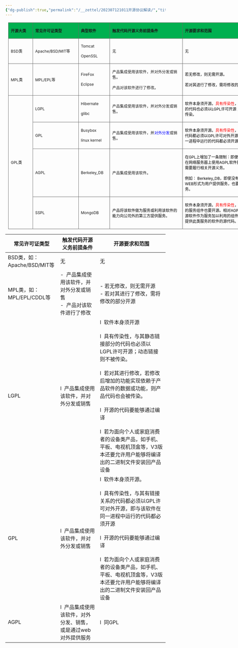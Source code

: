 ```yaml
---
{"dg-publish":true,"permalink":"/__zettel/202307121011开源协议解读/","title":202307121011,"tags":["oss","开源"],"created":"2023-07-12T10:11:30+08:00"}
---
```




<div class="quill-better-table-wrapper">
    <table class="quill-better-table" style="border-collapse: collapse; border: medium none; margin-left: 6.75pt; margin-right: 6.75pt; width: 1053px;" border="1">
        <colgroup>
            <col width="66">
            <col width="132">
            <col width="85">
            <col width="236">
            <col width="293">
            <col width="241">
        </colgroup>
        <tbody>
            <tr data-row="1">
                <td data-row="1" rowspan="1" colspan="1" style="width:49.4pt;border:solid #666666 1.0pt;mso-border-themecolor:
  text1;mso-border-themetint:153;mso-border-alt:solid #666666 .5pt;mso-border-themecolor:
  text1;mso-border-themetint:153;background:#00B050;padding:0cm 5.4pt 0cm 5.4pt;
  height:20.8pt" height="20.8pt">
                    <p class="qlbt-cell-line ql-align-justify" data-row="1" data-cell="1" data-rowspan="1" data-colspan="1" data-height="20.8pt" data-style="width:49.4pt;border:solid #666666 1.0pt;mso-border-themecolor:
  text1;mso-border-themetint:153;mso-border-alt:solid #666666 .5pt;mso-border-themecolor:
  text1;mso-border-themetint:153;background:#00B050;padding:0cm 5.4pt 0cm 5.4pt;
  height:20.8pt"><strong style="background-color: rgb(0, 176, 80); font-size: 9pt;">开源大类</strong></p>
                </td>
                <td data-row="1" rowspan="1" colspan="1" style="width:99.2pt;border:solid #666666 1.0pt;mso-border-themecolor:
  text1;mso-border-themetint:153;border-left:none;mso-border-left-alt:solid #666666 .5pt;
  mso-border-left-themecolor:text1;mso-border-left-themetint:153;mso-border-alt:
  solid #666666 .5pt;mso-border-themecolor:text1;mso-border-themetint:153;
  background:#00B050;padding:0cm 5.4pt 0cm 5.4pt;height:20.8pt" height="20.8pt">
                    <p class="qlbt-cell-line ql-align-justify" data-row="1" data-cell="2" data-rowspan="1" data-colspan="1" data-height="20.8pt" data-style="width:99.2pt;border:solid #666666 1.0pt;mso-border-themecolor:
  text1;mso-border-themetint:153;border-left:none;mso-border-left-alt:solid #666666 .5pt;
  mso-border-left-themecolor:text1;mso-border-left-themetint:153;mso-border-alt:
  solid #666666 .5pt;mso-border-themecolor:text1;mso-border-themetint:153;
  background:#00B050;padding:0cm 5.4pt 0cm 5.4pt;height:20.8pt"><strong style="background-color: rgb(0, 176, 80); font-size: 9pt;">常见许可证类型</strong></p>
                </td>
                <td data-row="1" rowspan="1" colspan="1" style="width:63.8pt;border:solid #666666 1.0pt;mso-border-themecolor:
  text1;mso-border-themetint:153;border-left:none;mso-border-left-alt:solid #666666 .5pt;
  mso-border-left-themecolor:text1;mso-border-left-themetint:153;mso-border-alt:
  solid #666666 .5pt;mso-border-themecolor:text1;mso-border-themetint:153;
  background:#00B050;padding:0cm 5.4pt 0cm 5.4pt;height:20.8pt" height="20.8pt">
                    <p class="qlbt-cell-line ql-align-justify" data-row="1" data-cell="3" data-rowspan="1" data-colspan="1" data-height="20.8pt" data-style="width:63.8pt;border:solid #666666 1.0pt;mso-border-themecolor:
  text1;mso-border-themetint:153;border-left:none;mso-border-left-alt:solid #666666 .5pt;
  mso-border-left-themecolor:text1;mso-border-left-themetint:153;mso-border-alt:
  solid #666666 .5pt;mso-border-themecolor:text1;mso-border-themetint:153;
  background:#00B050;padding:0cm 5.4pt 0cm 5.4pt;height:20.8pt"><strong style="background-color: rgb(0, 176, 80); font-size: 9pt;">典型软件</strong></p>
                </td>
                <td data-row="1" rowspan="1" colspan="1" style="width:177.2pt;border:solid #666666 1.0pt;mso-border-themecolor:
  text1;mso-border-themetint:153;border-left:none;mso-border-left-alt:solid #666666 .5pt;
  mso-border-left-themecolor:text1;mso-border-left-themetint:153;mso-border-alt:
  solid #666666 .5pt;mso-border-themecolor:text1;mso-border-themetint:153;
  background:#00B050;padding:0cm 5.4pt 0cm 5.4pt;height:20.8pt" height="20.8pt">
                    <p class="qlbt-cell-line ql-align-justify" data-row="1" data-cell="4" data-rowspan="1" data-colspan="1" data-height="20.8pt" data-style="width:177.2pt;border:solid #666666 1.0pt;mso-border-themecolor:
  text1;mso-border-themetint:153;border-left:none;mso-border-left-alt:solid #666666 .5pt;
  mso-border-left-themecolor:text1;mso-border-left-themetint:153;mso-border-alt:
  solid #666666 .5pt;mso-border-themecolor:text1;mso-border-themetint:153;
  background:#00B050;padding:0cm 5.4pt 0cm 5.4pt;height:20.8pt"><strong style="background-color: rgb(0, 176, 80); font-size: 9pt;">触发代码开源义务前提条件</strong></p>
                </td>
                <td data-row="1" rowspan="1" colspan="1" style="width:219.4pt;border:solid #666666 1.0pt;mso-border-themecolor:
  text1;mso-border-themetint:153;border-left:none;mso-border-left-alt:solid #666666 .5pt;
  mso-border-left-themecolor:text1;mso-border-left-themetint:153;mso-border-alt:
  solid #666666 .5pt;mso-border-themecolor:text1;mso-border-themetint:153;
  background:#00B050;padding:0cm 5.4pt 0cm 5.4pt;height:20.8pt" height="20.8pt">
                    <p class="qlbt-cell-line ql-align-justify" data-row="1" data-cell="5" data-rowspan="1" data-colspan="1" data-height="20.8pt" data-style="width:219.4pt;border:solid #666666 1.0pt;mso-border-themecolor:
  text1;mso-border-themetint:153;border-left:none;mso-border-left-alt:solid #666666 .5pt;
  mso-border-left-themecolor:text1;mso-border-left-themetint:153;mso-border-alt:
  solid #666666 .5pt;mso-border-themecolor:text1;mso-border-themetint:153;
  background:#00B050;padding:0cm 5.4pt 0cm 5.4pt;height:20.8pt"><strong style="background-color: rgb(0, 176, 80); font-size: 9pt;">开源要求和范围</strong></p>
                </td>
                <td data-row="1" rowspan="1" colspan="1" style="border:solid #666666 1.0pt;mso-border-themecolor:text1;mso-border-themetint:
  153;border-left:none;mso-border-left-alt:solid #666666 .5pt;mso-border-left-themecolor:
  text1;mso-border-left-themetint:153;mso-border-alt:solid #666666 .5pt;
  mso-border-themecolor:text1;mso-border-themetint:153;background:#00B050;
  padding:0cm 5.4pt 0cm 5.4pt;height:20.8pt" height="20.8pt">
                    <p class="qlbt-cell-line ql-align-justify" data-row="1" data-cell="6" data-rowspan="1" data-colspan="1" data-height="20.8pt" data-style="border:solid #666666 1.0pt;mso-border-themecolor:text1;mso-border-themetint:
  153;border-left:none;mso-border-left-alt:solid #666666 .5pt;mso-border-left-themecolor:
  text1;mso-border-left-themetint:153;mso-border-alt:solid #666666 .5pt;
  mso-border-themecolor:text1;mso-border-themetint:153;background:#00B050;
  padding:0cm 5.4pt 0cm 5.4pt;height:20.8pt"><strong style="background-color: rgb(0, 176, 80); font-size: 9pt;">规避开源方式</strong></p>
                </td>
            </tr>
            <tr data-row="2">
                <td data-row="2" rowspan="1" colspan="1" style="width:49.4pt;border:solid #666666 1.0pt;mso-border-themecolor:
  text1;mso-border-themetint:153;border-top:none;mso-border-top-alt:solid #666666 .5pt;
  mso-border-top-themecolor:text1;mso-border-top-themetint:153;mso-border-alt:
  solid #666666 .5pt;mso-border-themecolor:text1;mso-border-themetint:153;
  padding:0cm 5.4pt 0cm 5.4pt;height:18.35pt" height="18.35pt">
                    <p class="qlbt-cell-line ql-align-justify" data-row="2" data-cell="1" data-rowspan="1" data-colspan="1" data-height="18.35pt" data-style="width:49.4pt;border:solid #666666 1.0pt;mso-border-themecolor:
  text1;mso-border-themetint:153;border-top:none;mso-border-top-alt:solid #666666 .5pt;
  mso-border-top-themecolor:text1;mso-border-top-themetint:153;mso-border-alt:
  solid #666666 .5pt;mso-border-themecolor:text1;mso-border-themetint:153;
  padding:0cm 5.4pt 0cm 5.4pt;height:18.35pt"><span style="font-size: 9pt;">BSD类</span></p>
                </td>
                <td data-row="2" rowspan="1" colspan="1" style="width:99.2pt;border-top:none;border-left:none;
  border-bottom:solid #666666 1.0pt;mso-border-bottom-themecolor:text1;
  mso-border-bottom-themetint:153;border-right:solid #666666 1.0pt;mso-border-right-themecolor:
  text1;mso-border-right-themetint:153;mso-border-top-alt:solid #666666 .5pt;
  mso-border-top-themecolor:text1;mso-border-top-themetint:153;mso-border-left-alt:
  solid #666666 .5pt;mso-border-left-themecolor:text1;mso-border-left-themetint:
  153;mso-border-alt:solid #666666 .5pt;mso-border-themecolor:text1;mso-border-themetint:
  153;padding:0cm 5.4pt 0cm 5.4pt;height:18.35pt" height="18.35pt">
                    <p class="qlbt-cell-line ql-align-justify" data-row="2" data-cell="2" data-rowspan="1" data-colspan="1" data-height="18.35pt" data-style="width:99.2pt;border-top:none;border-left:none;
  border-bottom:solid #666666 1.0pt;mso-border-bottom-themecolor:text1;
  mso-border-bottom-themetint:153;border-right:solid #666666 1.0pt;mso-border-right-themecolor:
  text1;mso-border-right-themetint:153;mso-border-top-alt:solid #666666 .5pt;
  mso-border-top-themecolor:text1;mso-border-top-themetint:153;mso-border-left-alt:
  solid #666666 .5pt;mso-border-left-themecolor:text1;mso-border-left-themetint:
  153;mso-border-alt:solid #666666 .5pt;mso-border-themecolor:text1;mso-border-themetint:
  153;padding:0cm 5.4pt 0cm 5.4pt;height:18.35pt"><span style="font-size: 9pt;">Apache/BSD/MIT等</span></p>
                </td>
                <td data-row="2" rowspan="1" colspan="1" style="width:63.8pt;border-top:none;border-left:none;border-bottom:
  solid #666666 1.0pt;mso-border-bottom-themecolor:text1;mso-border-bottom-themetint:
  153;border-right:solid #666666 1.0pt;mso-border-right-themecolor:text1;
  mso-border-right-themetint:153;mso-border-top-alt:solid #666666 .5pt;
  mso-border-top-themecolor:text1;mso-border-top-themetint:153;mso-border-left-alt:
  solid #666666 .5pt;mso-border-left-themecolor:text1;mso-border-left-themetint:
  153;mso-border-alt:solid #666666 .5pt;mso-border-themecolor:text1;mso-border-themetint:
  153;padding:0cm 5.4pt 0cm 5.4pt;height:18.35pt" height="18.35pt">
                    <p class="qlbt-cell-line ql-align-justify" data-row="2" data-cell="3" data-rowspan="1" data-colspan="1" data-height="18.35pt" data-style="width:63.8pt;border-top:none;border-left:none;border-bottom:
  solid #666666 1.0pt;mso-border-bottom-themecolor:text1;mso-border-bottom-themetint:
  153;border-right:solid #666666 1.0pt;mso-border-right-themecolor:text1;
  mso-border-right-themetint:153;mso-border-top-alt:solid #666666 .5pt;
  mso-border-top-themecolor:text1;mso-border-top-themetint:153;mso-border-left-alt:
  solid #666666 .5pt;mso-border-left-themecolor:text1;mso-border-left-themetint:
  153;mso-border-alt:solid #666666 .5pt;mso-border-themecolor:text1;mso-border-themetint:
  153;padding:0cm 5.4pt 0cm 5.4pt;height:18.35pt"><span style="font-size: 9pt;">Tomcat</span></p>
                    <p class="qlbt-cell-line ql-align-justify" data-row="2" data-cell="3" data-rowspan="1" data-colspan="1" data-height="18.35pt" data-style="width:63.8pt;border-top:none;border-left:none;border-bottom:
  solid #666666 1.0pt;mso-border-bottom-themecolor:text1;mso-border-bottom-themetint:
  153;border-right:solid #666666 1.0pt;mso-border-right-themecolor:text1;
  mso-border-right-themetint:153;mso-border-top-alt:solid #666666 .5pt;
  mso-border-top-themecolor:text1;mso-border-top-themetint:153;mso-border-left-alt:
  solid #666666 .5pt;mso-border-left-themecolor:text1;mso-border-left-themetint:
  153;mso-border-alt:solid #666666 .5pt;mso-border-themecolor:text1;mso-border-themetint:
  153;padding:0cm 5.4pt 0cm 5.4pt;height:18.35pt"><span style="font-size: 9pt;">OpenSSL</span></p>
                </td>
                <td data-row="2" rowspan="1" colspan="1" style="width:177.2pt;border-top:none;border-left:none;
  border-bottom:solid #666666 1.0pt;mso-border-bottom-themecolor:text1;
  mso-border-bottom-themetint:153;border-right:solid #666666 1.0pt;mso-border-right-themecolor:
  text1;mso-border-right-themetint:153;mso-border-top-alt:solid #666666 .5pt;
  mso-border-top-themecolor:text1;mso-border-top-themetint:153;mso-border-left-alt:
  solid #666666 .5pt;mso-border-left-themecolor:text1;mso-border-left-themetint:
  153;mso-border-alt:solid #666666 .5pt;mso-border-themecolor:text1;mso-border-themetint:
  153;padding:0cm 5.4pt 0cm 5.4pt;height:18.35pt" height="18.35pt">
                    <p class="qlbt-cell-line ql-align-justify" data-row="2" data-cell="4" data-rowspan="1" data-colspan="1" data-height="18.35pt" data-style="width:177.2pt;border-top:none;border-left:none;
  border-bottom:solid #666666 1.0pt;mso-border-bottom-themecolor:text1;
  mso-border-bottom-themetint:153;border-right:solid #666666 1.0pt;mso-border-right-themecolor:
  text1;mso-border-right-themetint:153;mso-border-top-alt:solid #666666 .5pt;
  mso-border-top-themecolor:text1;mso-border-top-themetint:153;mso-border-left-alt:
  solid #666666 .5pt;mso-border-left-themecolor:text1;mso-border-left-themetint:
  153;mso-border-alt:solid #666666 .5pt;mso-border-themecolor:text1;mso-border-themetint:
  153;padding:0cm 5.4pt 0cm 5.4pt;height:18.35pt"><span style="font-size: 9pt;">无</span></p>
                </td>
                <td data-row="2" rowspan="1" colspan="1" style="width:219.4pt;border-top:none;border-left:none;
  border-bottom:solid #666666 1.0pt;mso-border-bottom-themecolor:text1;
  mso-border-bottom-themetint:153;border-right:solid #666666 1.0pt;mso-border-right-themecolor:
  text1;mso-border-right-themetint:153;mso-border-top-alt:solid #666666 .5pt;
  mso-border-top-themecolor:text1;mso-border-top-themetint:153;mso-border-left-alt:
  solid #666666 .5pt;mso-border-left-themecolor:text1;mso-border-left-themetint:
  153;mso-border-alt:solid #666666 .5pt;mso-border-themecolor:text1;mso-border-themetint:
  153;padding:0cm 5.4pt 0cm 5.4pt;height:18.35pt" height="18.35pt">
                    <p class="qlbt-cell-line ql-align-justify" data-row="2" data-cell="5" data-rowspan="1" data-colspan="1" data-height="18.35pt" data-style="width:219.4pt;border-top:none;border-left:none;
  border-bottom:solid #666666 1.0pt;mso-border-bottom-themecolor:text1;
  mso-border-bottom-themetint:153;border-right:solid #666666 1.0pt;mso-border-right-themecolor:
  text1;mso-border-right-themetint:153;mso-border-top-alt:solid #666666 .5pt;
  mso-border-top-themecolor:text1;mso-border-top-themetint:153;mso-border-left-alt:
  solid #666666 .5pt;mso-border-left-themecolor:text1;mso-border-left-themetint:
  153;mso-border-alt:solid #666666 .5pt;mso-border-themecolor:text1;mso-border-themetint:
  153;padding:0cm 5.4pt 0cm 5.4pt;height:18.35pt"><span style="font-size: 9pt;">无</span></p>
                </td>
                <td data-row="2" rowspan="1" colspan="1" style="border-top:none;border-left:none;border-bottom:solid #666666 1.0pt;
  mso-border-bottom-themecolor:text1;mso-border-bottom-themetint:153;
  border-right:solid #666666 1.0pt;mso-border-right-themecolor:text1;
  mso-border-right-themetint:153;mso-border-top-alt:solid #666666 .5pt;
  mso-border-top-themecolor:text1;mso-border-top-themetint:153;mso-border-left-alt:
  solid #666666 .5pt;mso-border-left-themecolor:text1;mso-border-left-themetint:
  153;mso-border-alt:solid #666666 .5pt;mso-border-themecolor:text1;mso-border-themetint:
  153;padding:0cm 5.4pt 0cm 5.4pt;height:18.35pt" height="18.35pt">
                    <p class="qlbt-cell-line ql-align-justify" data-row="2" data-cell="6" data-rowspan="1" data-colspan="1" data-height="18.35pt" data-style="border-top:none;border-left:none;border-bottom:solid #666666 1.0pt;
  mso-border-bottom-themecolor:text1;mso-border-bottom-themetint:153;
  border-right:solid #666666 1.0pt;mso-border-right-themecolor:text1;
  mso-border-right-themetint:153;mso-border-top-alt:solid #666666 .5pt;
  mso-border-top-themecolor:text1;mso-border-top-themetint:153;mso-border-left-alt:
  solid #666666 .5pt;mso-border-left-themecolor:text1;mso-border-left-themetint:
  153;mso-border-alt:solid #666666 .5pt;mso-border-themecolor:text1;mso-border-themetint:
  153;padding:0cm 5.4pt 0cm 5.4pt;height:18.35pt"><span style="font-size: 9pt;">不涉及</span></p>
                </td>
            </tr>
            <tr data-row="3">
                <td data-row="3" rowspan="1" colspan="1" style="width:49.4pt;border:solid #666666 1.0pt;mso-border-themecolor:
  text1;mso-border-themetint:153;border-top:none;mso-border-top-alt:solid #666666 .5pt;
  mso-border-top-themecolor:text1;mso-border-top-themetint:153;mso-border-alt:
  solid #666666 .5pt;mso-border-themecolor:text1;mso-border-themetint:153;
  padding:0cm 5.4pt 0cm 5.4pt;height:18.35pt" height="18.35pt">
                    <p class="qlbt-cell-line ql-align-justify" data-row="3" data-cell="1" data-rowspan="1" data-colspan="1" data-height="18.35pt" data-style="width:49.4pt;border:solid #666666 1.0pt;mso-border-themecolor:
  text1;mso-border-themetint:153;border-top:none;mso-border-top-alt:solid #666666 .5pt;
  mso-border-top-themecolor:text1;mso-border-top-themetint:153;mso-border-alt:
  solid #666666 .5pt;mso-border-themecolor:text1;mso-border-themetint:153;
  padding:0cm 5.4pt 0cm 5.4pt;height:18.35pt"><span style="font-size: 9pt;">MPL类</span></p>
                </td>
                <td data-row="3" rowspan="1" colspan="1" style="width:99.2pt;border-top:none;border-left:none;
  border-bottom:solid #666666 1.0pt;mso-border-bottom-themecolor:text1;
  mso-border-bottom-themetint:153;border-right:solid #666666 1.0pt;mso-border-right-themecolor:
  text1;mso-border-right-themetint:153;mso-border-top-alt:solid #666666 .5pt;
  mso-border-top-themecolor:text1;mso-border-top-themetint:153;mso-border-left-alt:
  solid #666666 .5pt;mso-border-left-themecolor:text1;mso-border-left-themetint:
  153;mso-border-alt:solid #666666 .5pt;mso-border-themecolor:text1;mso-border-themetint:
  153;padding:0cm 5.4pt 0cm 5.4pt;height:18.35pt" height="18.35pt">
                    <p class="qlbt-cell-line ql-align-justify" data-row="3" data-cell="2" data-rowspan="1" data-colspan="1" data-height="18.35pt" data-style="width:99.2pt;border-top:none;border-left:none;
  border-bottom:solid #666666 1.0pt;mso-border-bottom-themecolor:text1;
  mso-border-bottom-themetint:153;border-right:solid #666666 1.0pt;mso-border-right-themecolor:
  text1;mso-border-right-themetint:153;mso-border-top-alt:solid #666666 .5pt;
  mso-border-top-themecolor:text1;mso-border-top-themetint:153;mso-border-left-alt:
  solid #666666 .5pt;mso-border-left-themecolor:text1;mso-border-left-themetint:
  153;mso-border-alt:solid #666666 .5pt;mso-border-themecolor:text1;mso-border-themetint:
  153;padding:0cm 5.4pt 0cm 5.4pt;height:18.35pt"><span style="font-size: 9pt;">MPL/EPL等</span></p>
                </td>
                <td data-row="3" rowspan="1" colspan="1" style="width:63.8pt;border-top:none;border-left:none;border-bottom:
  solid #666666 1.0pt;mso-border-bottom-themecolor:text1;mso-border-bottom-themetint:
  153;border-right:solid #666666 1.0pt;mso-border-right-themecolor:text1;
  mso-border-right-themetint:153;mso-border-top-alt:solid #666666 .5pt;
  mso-border-top-themecolor:text1;mso-border-top-themetint:153;mso-border-left-alt:
  solid #666666 .5pt;mso-border-left-themecolor:text1;mso-border-left-themetint:
  153;mso-border-alt:solid #666666 .5pt;mso-border-themecolor:text1;mso-border-themetint:
  153;padding:0cm 5.4pt 0cm 5.4pt;height:18.35pt" height="18.35pt">
                    <p class="qlbt-cell-line ql-align-justify" data-row="3" data-cell="3" data-rowspan="1" data-colspan="1" data-height="18.35pt" data-style="width:63.8pt;border-top:none;border-left:none;border-bottom:
  solid #666666 1.0pt;mso-border-bottom-themecolor:text1;mso-border-bottom-themetint:
  153;border-right:solid #666666 1.0pt;mso-border-right-themecolor:text1;
  mso-border-right-themetint:153;mso-border-top-alt:solid #666666 .5pt;
  mso-border-top-themecolor:text1;mso-border-top-themetint:153;mso-border-left-alt:
  solid #666666 .5pt;mso-border-left-themecolor:text1;mso-border-left-themetint:
  153;mso-border-alt:solid #666666 .5pt;mso-border-themecolor:text1;mso-border-themetint:
  153;padding:0cm 5.4pt 0cm 5.4pt;height:18.35pt"><span style="font-size: 9pt;">FireFox</span></p>
                    <p class="qlbt-cell-line ql-align-justify" data-row="3" data-cell="3" data-rowspan="1" data-colspan="1" data-height="18.35pt" data-style="width:63.8pt;border-top:none;border-left:none;border-bottom:
  solid #666666 1.0pt;mso-border-bottom-themecolor:text1;mso-border-bottom-themetint:
  153;border-right:solid #666666 1.0pt;mso-border-right-themecolor:text1;
  mso-border-right-themetint:153;mso-border-top-alt:solid #666666 .5pt;
  mso-border-top-themecolor:text1;mso-border-top-themetint:153;mso-border-left-alt:
  solid #666666 .5pt;mso-border-left-themecolor:text1;mso-border-left-themetint:
  153;mso-border-alt:solid #666666 .5pt;mso-border-themecolor:text1;mso-border-themetint:
  153;padding:0cm 5.4pt 0cm 5.4pt;height:18.35pt"><span style="font-size: 9pt;">Eclipse</span></p>
                </td>
                <td data-row="3" rowspan="1" colspan="1" style="width:177.2pt;border-top:none;border-left:none;
  border-bottom:solid #666666 1.0pt;mso-border-bottom-themecolor:text1;
  mso-border-bottom-themetint:153;border-right:solid #666666 1.0pt;mso-border-right-themecolor:
  text1;mso-border-right-themetint:153;mso-border-top-alt:solid #666666 .5pt;
  mso-border-top-themecolor:text1;mso-border-top-themetint:153;mso-border-left-alt:
  solid #666666 .5pt;mso-border-left-themecolor:text1;mso-border-left-themetint:
  153;mso-border-alt:solid #666666 .5pt;mso-border-themecolor:text1;mso-border-themetint:
  153;padding:0cm 5.4pt 0cm 5.4pt;height:18.35pt" height="18.35pt">
                    <p class="qlbt-cell-line ql-align-justify" data-row="3" data-cell="4" data-rowspan="1" data-colspan="1" data-height="18.35pt" data-style="width:177.2pt;border-top:none;border-left:none;
  border-bottom:solid #666666 1.0pt;mso-border-bottom-themecolor:text1;
  mso-border-bottom-themetint:153;border-right:solid #666666 1.0pt;mso-border-right-themecolor:
  text1;mso-border-right-themetint:153;mso-border-top-alt:solid #666666 .5pt;
  mso-border-top-themecolor:text1;mso-border-top-themetint:153;mso-border-left-alt:
  solid #666666 .5pt;mso-border-left-themecolor:text1;mso-border-left-themetint:
  153;mso-border-alt:solid #666666 .5pt;mso-border-themecolor:text1;mso-border-themetint:
  153;padding:0cm 5.4pt 0cm 5.4pt;height:18.35pt"><span style="font-size: 9pt;">产品集成使用该软件，并对外分发或销售</span><span style="font-size: 9pt; color: black;">。</span></p>
                    <p class="qlbt-cell-line ql-align-justify" data-row="3" data-cell="4" data-rowspan="1" data-colspan="1" data-height="18.35pt" data-style="width:177.2pt;border-top:none;border-left:none;
  border-bottom:solid #666666 1.0pt;mso-border-bottom-themecolor:text1;
  mso-border-bottom-themetint:153;border-right:solid #666666 1.0pt;mso-border-right-themecolor:
  text1;mso-border-right-themetint:153;mso-border-top-alt:solid #666666 .5pt;
  mso-border-top-themecolor:text1;mso-border-top-themetint:153;mso-border-left-alt:
  solid #666666 .5pt;mso-border-left-themecolor:text1;mso-border-left-themetint:
  153;mso-border-alt:solid #666666 .5pt;mso-border-themecolor:text1;mso-border-themetint:
  153;padding:0cm 5.4pt 0cm 5.4pt;height:18.35pt"><span style="font-size: 9pt;">产品对该软件进行了修改</span><span style="font-size: 9pt; color: black;">。</span></p>
                </td>
                <td data-row="3" rowspan="1" colspan="1" style="width:219.4pt;border-top:none;border-left:none;
  border-bottom:solid #666666 1.0pt;mso-border-bottom-themecolor:text1;
  mso-border-bottom-themetint:153;border-right:solid #666666 1.0pt;mso-border-right-themecolor:
  text1;mso-border-right-themetint:153;mso-border-top-alt:solid #666666 .5pt;
  mso-border-top-themecolor:text1;mso-border-top-themetint:153;mso-border-left-alt:
  solid #666666 .5pt;mso-border-left-themecolor:text1;mso-border-left-themetint:
  153;mso-border-alt:solid #666666 .5pt;mso-border-themecolor:text1;mso-border-themetint:
  153;padding:0cm 5.4pt 0cm 5.4pt;height:18.35pt" height="18.35pt">
                    <p class="qlbt-cell-line ql-align-justify" data-row="3" data-cell="5" data-rowspan="1" data-colspan="1" data-height="18.35pt" data-style="width:219.4pt;border-top:none;border-left:none;
  border-bottom:solid #666666 1.0pt;mso-border-bottom-themecolor:text1;
  mso-border-bottom-themetint:153;border-right:solid #666666 1.0pt;mso-border-right-themecolor:
  text1;mso-border-right-themetint:153;mso-border-top-alt:solid #666666 .5pt;
  mso-border-top-themecolor:text1;mso-border-top-themetint:153;mso-border-left-alt:
  solid #666666 .5pt;mso-border-left-themecolor:text1;mso-border-left-themetint:
  153;mso-border-alt:solid #666666 .5pt;mso-border-themecolor:text1;mso-border-themetint:
  153;padding:0cm 5.4pt 0cm 5.4pt;height:18.35pt"><span style="color: black; font-size: 9pt;">若无修改，则无需开源。</span></p>
                    <p class="qlbt-cell-line ql-align-justify" data-row="3" data-cell="5" data-rowspan="1" data-colspan="1" data-height="18.35pt" data-style="width:219.4pt;border-top:none;border-left:none;
  border-bottom:solid #666666 1.0pt;mso-border-bottom-themecolor:text1;
  mso-border-bottom-themetint:153;border-right:solid #666666 1.0pt;mso-border-right-themecolor:
  text1;mso-border-right-themetint:153;mso-border-top-alt:solid #666666 .5pt;
  mso-border-top-themecolor:text1;mso-border-top-themetint:153;mso-border-left-alt:
  solid #666666 .5pt;mso-border-left-themecolor:text1;mso-border-left-themetint:
  153;mso-border-alt:solid #666666 .5pt;mso-border-themecolor:text1;mso-border-themetint:
  153;padding:0cm 5.4pt 0cm 5.4pt;height:18.35pt"><span style="color: black; font-size: 9pt;">若对其进行了修改，需将修改的部分开源。</span></p>
                </td>
                <td data-row="3" rowspan="1" colspan="1" style="border-top:none;border-left:none;border-bottom:solid #666666 1.0pt;
  mso-border-bottom-themecolor:text1;mso-border-bottom-themetint:153;
  border-right:solid #666666 1.0pt;mso-border-right-themecolor:text1;
  mso-border-right-themetint:153;mso-border-top-alt:solid #666666 .5pt;
  mso-border-top-themecolor:text1;mso-border-top-themetint:153;mso-border-left-alt:
  solid #666666 .5pt;mso-border-left-themecolor:text1;mso-border-left-themetint:
  153;mso-border-alt:solid #666666 .5pt;mso-border-themecolor:text1;mso-border-themetint:
  153;padding:0cm 5.4pt 0cm 5.4pt;height:18.35pt" height="18.35pt">
                    <p class="qlbt-cell-line ql-align-justify" data-row="3" data-cell="6" data-rowspan="1" data-colspan="1" data-height="18.35pt" data-style="border-top:none;border-left:none;border-bottom:solid #666666 1.0pt;
  mso-border-bottom-themecolor:text1;mso-border-bottom-themetint:153;
  border-right:solid #666666 1.0pt;mso-border-right-themecolor:text1;
  mso-border-right-themetint:153;mso-border-top-alt:solid #666666 .5pt;
  mso-border-top-themecolor:text1;mso-border-top-themetint:153;mso-border-left-alt:
  solid #666666 .5pt;mso-border-left-themecolor:text1;mso-border-left-themetint:
  153;mso-border-alt:solid #666666 .5pt;mso-border-themecolor:text1;mso-border-themetint:
  153;padding:0cm 5.4pt 0cm 5.4pt;height:18.35pt"><span style="font-size: 9pt;">使用时不做任何修改</span></p>
                </td>
            </tr>
            <tr data-row="4">
                <td data-row="4" rowspan="4" colspan="1" style="width:49.4pt;border:solid #666666 1.0pt;
  mso-border-themecolor:text1;mso-border-themetint:153;border-top:none;
  mso-border-top-alt:solid #666666 .5pt;mso-border-top-themecolor:text1;
  mso-border-top-themetint:153;mso-border-alt:solid #666666 .5pt;mso-border-themecolor:
  text1;mso-border-themetint:153;padding:0cm 5.4pt 0cm 5.4pt;height:15.95pt" height="15.95pt">
                    <p class="qlbt-cell-line ql-align-justify" data-row="4" data-cell="1" data-rowspan="4" data-colspan="1" data-height="15.95pt" data-style="width:49.4pt;border:solid #666666 1.0pt;
  mso-border-themecolor:text1;mso-border-themetint:153;border-top:none;
  mso-border-top-alt:solid #666666 .5pt;mso-border-top-themecolor:text1;
  mso-border-top-themetint:153;mso-border-alt:solid #666666 .5pt;mso-border-themecolor:
  text1;mso-border-themetint:153;padding:0cm 5.4pt 0cm 5.4pt;height:15.95pt"><span style="font-size: 9pt;">GPL类</span></p>
                </td>
                <td data-row="4" rowspan="1" colspan="1" style="width:99.2pt;border-top:none;border-left:none;
  border-bottom:solid #666666 1.0pt;mso-border-bottom-themecolor:text1;
  mso-border-bottom-themetint:153;border-right:solid #666666 1.0pt;mso-border-right-themecolor:
  text1;mso-border-right-themetint:153;mso-border-top-alt:solid #666666 .5pt;
  mso-border-top-themecolor:text1;mso-border-top-themetint:153;mso-border-left-alt:
  solid #666666 .5pt;mso-border-left-themecolor:text1;mso-border-left-themetint:
  153;mso-border-alt:solid #666666 .5pt;mso-border-themecolor:text1;mso-border-themetint:
  153;padding:0cm 5.4pt 0cm 5.4pt;height:15.95pt" height="15.95pt">
                    <p class="qlbt-cell-line ql-align-justify" data-row="4" data-cell="2" data-rowspan="1" data-colspan="1" data-height="15.95pt" data-style="width:99.2pt;border-top:none;border-left:none;
  border-bottom:solid #666666 1.0pt;mso-border-bottom-themecolor:text1;
  mso-border-bottom-themetint:153;border-right:solid #666666 1.0pt;mso-border-right-themecolor:
  text1;mso-border-right-themetint:153;mso-border-top-alt:solid #666666 .5pt;
  mso-border-top-themecolor:text1;mso-border-top-themetint:153;mso-border-left-alt:
  solid #666666 .5pt;mso-border-left-themecolor:text1;mso-border-left-themetint:
  153;mso-border-alt:solid #666666 .5pt;mso-border-themecolor:text1;mso-border-themetint:
  153;padding:0cm 5.4pt 0cm 5.4pt;height:15.95pt"><span style="font-size: 9pt;">LGPL</span></p>
                </td>
                <td data-row="4" rowspan="1" colspan="1" style="width:63.8pt;border-top:none;border-left:none;border-bottom:
  solid #666666 1.0pt;mso-border-bottom-themecolor:text1;mso-border-bottom-themetint:
  153;border-right:solid #666666 1.0pt;mso-border-right-themecolor:text1;
  mso-border-right-themetint:153;mso-border-top-alt:solid #666666 .5pt;
  mso-border-top-themecolor:text1;mso-border-top-themetint:153;mso-border-left-alt:
  solid #666666 .5pt;mso-border-left-themecolor:text1;mso-border-left-themetint:
  153;mso-border-alt:solid #666666 .5pt;mso-border-themecolor:text1;mso-border-themetint:
  153;padding:0cm 5.4pt 0cm 5.4pt;height:15.95pt" height="15.95pt">
                    <p class="qlbt-cell-line ql-align-justify" data-row="4" data-cell="3" data-rowspan="1" data-colspan="1" data-height="15.95pt" data-style="width:63.8pt;border-top:none;border-left:none;border-bottom:
  solid #666666 1.0pt;mso-border-bottom-themecolor:text1;mso-border-bottom-themetint:
  153;border-right:solid #666666 1.0pt;mso-border-right-themecolor:text1;
  mso-border-right-themetint:153;mso-border-top-alt:solid #666666 .5pt;
  mso-border-top-themecolor:text1;mso-border-top-themetint:153;mso-border-left-alt:
  solid #666666 .5pt;mso-border-left-themecolor:text1;mso-border-left-themetint:
  153;mso-border-alt:solid #666666 .5pt;mso-border-themecolor:text1;mso-border-themetint:
  153;padding:0cm 5.4pt 0cm 5.4pt;height:15.95pt"><span style="font-size: 9pt;">Hibernate</span></p>
                    <p class="qlbt-cell-line ql-align-justify" data-row="4" data-cell="3" data-rowspan="1" data-colspan="1" data-height="15.95pt" data-style="width:63.8pt;border-top:none;border-left:none;border-bottom:
  solid #666666 1.0pt;mso-border-bottom-themecolor:text1;mso-border-bottom-themetint:
  153;border-right:solid #666666 1.0pt;mso-border-right-themecolor:text1;
  mso-border-right-themetint:153;mso-border-top-alt:solid #666666 .5pt;
  mso-border-top-themecolor:text1;mso-border-top-themetint:153;mso-border-left-alt:
  solid #666666 .5pt;mso-border-left-themecolor:text1;mso-border-left-themetint:
  153;mso-border-alt:solid #666666 .5pt;mso-border-themecolor:text1;mso-border-themetint:
  153;padding:0cm 5.4pt 0cm 5.4pt;height:15.95pt"><span style="font-size: 9pt;">glibc</span></p>
                </td>
                <td data-row="4" rowspan="1" colspan="1" style="width:177.2pt;border-top:none;border-left:none;
  border-bottom:solid #666666 1.0pt;mso-border-bottom-themecolor:text1;
  mso-border-bottom-themetint:153;border-right:solid #666666 1.0pt;mso-border-right-themecolor:
  text1;mso-border-right-themetint:153;mso-border-top-alt:solid #666666 .5pt;
  mso-border-top-themecolor:text1;mso-border-top-themetint:153;mso-border-left-alt:
  solid #666666 .5pt;mso-border-left-themecolor:text1;mso-border-left-themetint:
  153;mso-border-alt:solid #666666 .5pt;mso-border-themecolor:text1;mso-border-themetint:
  153;padding:0cm 5.4pt 0cm 5.4pt;height:15.95pt" height="15.95pt">
                    <p class="qlbt-cell-line ql-align-justify" data-row="4" data-cell="4" data-rowspan="1" data-colspan="1" data-height="15.95pt" data-style="width:177.2pt;border-top:none;border-left:none;
  border-bottom:solid #666666 1.0pt;mso-border-bottom-themecolor:text1;
  mso-border-bottom-themetint:153;border-right:solid #666666 1.0pt;mso-border-right-themecolor:
  text1;mso-border-right-themetint:153;mso-border-top-alt:solid #666666 .5pt;
  mso-border-top-themecolor:text1;mso-border-top-themetint:153;mso-border-left-alt:
  solid #666666 .5pt;mso-border-left-themecolor:text1;mso-border-left-themetint:
  153;mso-border-alt:solid #666666 .5pt;mso-border-themecolor:text1;mso-border-themetint:
  153;padding:0cm 5.4pt 0cm 5.4pt;height:15.95pt"><span style="font-size: 9pt;">产品集成使用该软件，并对外分发或销售</span><span style="font-size: 9pt; color: black;">。</span></p>
                </td>
                <td data-row="4" rowspan="1" colspan="1" style="width:219.4pt;border-top:none;border-left:none;
  border-bottom:solid #666666 1.0pt;mso-border-bottom-themecolor:text1;
  mso-border-bottom-themetint:153;border-right:solid #666666 1.0pt;mso-border-right-themecolor:
  text1;mso-border-right-themetint:153;mso-border-top-alt:solid #666666 .5pt;
  mso-border-top-themecolor:text1;mso-border-top-themetint:153;mso-border-left-alt:
  solid #666666 .5pt;mso-border-left-themecolor:text1;mso-border-left-themetint:
  153;mso-border-alt:solid #666666 .5pt;mso-border-themecolor:text1;mso-border-themetint:
  153;padding:0cm 5.4pt 0cm 5.4pt;height:15.95pt" height="15.95pt">
                    <p class="qlbt-cell-line ql-align-justify" data-row="4" data-cell="5" data-rowspan="1" data-colspan="1" data-height="15.95pt" data-style="width:219.4pt;border-top:none;border-left:none;
  border-bottom:solid #666666 1.0pt;mso-border-bottom-themecolor:text1;
  mso-border-bottom-themetint:153;border-right:solid #666666 1.0pt;mso-border-right-themecolor:
  text1;mso-border-right-themetint:153;mso-border-top-alt:solid #666666 .5pt;
  mso-border-top-themecolor:text1;mso-border-top-themetint:153;mso-border-left-alt:
  solid #666666 .5pt;mso-border-left-themecolor:text1;mso-border-left-themetint:
  153;mso-border-alt:solid #666666 .5pt;mso-border-themecolor:text1;mso-border-themetint:
  153;padding:0cm 5.4pt 0cm 5.4pt;height:15.95pt"><span style="color: black; font-size: 9pt;">软件本身须开源。</span><span style="color: red; font-size: 9pt;">具有传染性</span><span style="color: black; font-size: 9pt;">，与其静态链接部分的代码也必须以LGPL许可开源；动态链接则不被传染。</span></p>
                </td>
                <td data-row="4" rowspan="1" colspan="1" style="border-top:none;border-left:none;border-bottom:solid #666666 1.0pt;
  mso-border-bottom-themecolor:text1;mso-border-bottom-themetint:153;
  border-right:solid #666666 1.0pt;mso-border-right-themecolor:text1;
  mso-border-right-themetint:153;mso-border-top-alt:solid #666666 .5pt;
  mso-border-top-themecolor:text1;mso-border-top-themetint:153;mso-border-left-alt:
  solid #666666 .5pt;mso-border-left-themecolor:text1;mso-border-left-themetint:
  153;mso-border-alt:solid #666666 .5pt;mso-border-themecolor:text1;mso-border-themetint:
  153;padding:0cm 5.4pt 0cm 5.4pt;height:15.95pt" height="15.95pt">
                    <p class="qlbt-cell-line ql-align-justify" data-row="4" data-cell="6" data-rowspan="1" data-colspan="1" data-height="15.95pt" data-style="border-top:none;border-left:none;border-bottom:solid #666666 1.0pt;
  mso-border-bottom-themecolor:text1;mso-border-bottom-themetint:153;
  border-right:solid #666666 1.0pt;mso-border-right-themecolor:text1;
  mso-border-right-themetint:153;mso-border-top-alt:solid #666666 .5pt;
  mso-border-top-themecolor:text1;mso-border-top-themetint:153;mso-border-left-alt:
  solid #666666 .5pt;mso-border-left-themecolor:text1;mso-border-left-themetint:
  153;mso-border-alt:solid #666666 .5pt;mso-border-themecolor:text1;mso-border-themetint:
  153;padding:0cm 5.4pt 0cm 5.4pt;height:15.95pt"><span style="color: red; font-size: 9pt;">动态链接使用</span><span style="font-size: 9pt;">，仅开源其软件本身即可，产品代码可免受传染。</span></p>
                </td>
            </tr>
            <tr data-row="5">
                <td data-row="5" rowspan="1" colspan="1" style="width:99.2pt;border-top:none;border-left:none;
  border-bottom:solid #666666 1.0pt;mso-border-bottom-themecolor:text1;
  mso-border-bottom-themetint:153;border-right:solid #666666 1.0pt;mso-border-right-themecolor:
  text1;mso-border-right-themetint:153;mso-border-top-alt:solid #666666 .5pt;
  mso-border-top-themecolor:text1;mso-border-top-themetint:153;mso-border-left-alt:
  solid #666666 .5pt;mso-border-left-themecolor:text1;mso-border-left-themetint:
  153;mso-border-alt:solid #666666 .5pt;mso-border-themecolor:text1;mso-border-themetint:
  153;padding:0cm 5.4pt 0cm 5.4pt;height:27.25pt" height="27.25pt">
                    <p class="qlbt-cell-line ql-align-justify" data-row="5" data-cell="1" data-rowspan="1" data-colspan="1" data-height="27.25pt" data-style="width:99.2pt;border-top:none;border-left:none;
  border-bottom:solid #666666 1.0pt;mso-border-bottom-themecolor:text1;
  mso-border-bottom-themetint:153;border-right:solid #666666 1.0pt;mso-border-right-themecolor:
  text1;mso-border-right-themetint:153;mso-border-top-alt:solid #666666 .5pt;
  mso-border-top-themecolor:text1;mso-border-top-themetint:153;mso-border-left-alt:
  solid #666666 .5pt;mso-border-left-themecolor:text1;mso-border-left-themetint:
  153;mso-border-alt:solid #666666 .5pt;mso-border-themecolor:text1;mso-border-themetint:
  153;padding:0cm 5.4pt 0cm 5.4pt;height:27.25pt"><span style="font-size: 9pt;">GPL</span></p>
                </td>
                <td data-row="5" rowspan="1" colspan="1" style="width:63.8pt;border-top:none;border-left:none;border-bottom:
  solid #666666 1.0pt;mso-border-bottom-themecolor:text1;mso-border-bottom-themetint:
  153;border-right:solid #666666 1.0pt;mso-border-right-themecolor:text1;
  mso-border-right-themetint:153;mso-border-top-alt:solid #666666 .5pt;
  mso-border-top-themecolor:text1;mso-border-top-themetint:153;mso-border-left-alt:
  solid #666666 .5pt;mso-border-left-themecolor:text1;mso-border-left-themetint:
  153;mso-border-alt:solid #666666 .5pt;mso-border-themecolor:text1;mso-border-themetint:
  153;padding:0cm 5.4pt 0cm 5.4pt;height:27.25pt" height="27.25pt">
                    <p class="qlbt-cell-line ql-align-justify" data-row="5" data-cell="2" data-rowspan="1" data-colspan="1" data-height="27.25pt" data-style="width:63.8pt;border-top:none;border-left:none;border-bottom:
  solid #666666 1.0pt;mso-border-bottom-themecolor:text1;mso-border-bottom-themetint:
  153;border-right:solid #666666 1.0pt;mso-border-right-themecolor:text1;
  mso-border-right-themetint:153;mso-border-top-alt:solid #666666 .5pt;
  mso-border-top-themecolor:text1;mso-border-top-themetint:153;mso-border-left-alt:
  solid #666666 .5pt;mso-border-left-themecolor:text1;mso-border-left-themetint:
  153;mso-border-alt:solid #666666 .5pt;mso-border-themecolor:text1;mso-border-themetint:
  153;padding:0cm 5.4pt 0cm 5.4pt;height:27.25pt"><span style="font-size: 9pt;">Busybox</span></p>
                    <p class="qlbt-cell-line ql-align-justify" data-row="5" data-cell="2" data-rowspan="1" data-colspan="1" data-height="27.25pt" data-style="width:63.8pt;border-top:none;border-left:none;border-bottom:
  solid #666666 1.0pt;mso-border-bottom-themecolor:text1;mso-border-bottom-themetint:
  153;border-right:solid #666666 1.0pt;mso-border-right-themecolor:text1;
  mso-border-right-themetint:153;mso-border-top-alt:solid #666666 .5pt;
  mso-border-top-themecolor:text1;mso-border-top-themetint:153;mso-border-left-alt:
  solid #666666 .5pt;mso-border-left-themecolor:text1;mso-border-left-themetint:
  153;mso-border-alt:solid #666666 .5pt;mso-border-themecolor:text1;mso-border-themetint:
  153;padding:0cm 5.4pt 0cm 5.4pt;height:27.25pt"><span style="font-size: 9pt;">linux kernel</span></p>
                </td>
                <td data-row="5" rowspan="1" colspan="1" style="width:177.2pt;border-top:none;border-left:none;
  border-bottom:solid #666666 1.0pt;mso-border-bottom-themecolor:text1;
  mso-border-bottom-themetint:153;border-right:solid #666666 1.0pt;mso-border-right-themecolor:
  text1;mso-border-right-themetint:153;mso-border-top-alt:solid #666666 .5pt;
  mso-border-top-themecolor:text1;mso-border-top-themetint:153;mso-border-left-alt:
  solid #666666 .5pt;mso-border-left-themecolor:text1;mso-border-left-themetint:
  153;mso-border-alt:solid #666666 .5pt;mso-border-themecolor:text1;mso-border-themetint:
  153;padding:0cm 5.4pt 0cm 5.4pt;height:27.25pt" height="27.25pt">
                    <p class="qlbt-cell-line ql-align-justify" data-row="5" data-cell="3" data-rowspan="1" data-colspan="1" data-height="27.25pt" data-style="width:177.2pt;border-top:none;border-left:none;
  border-bottom:solid #666666 1.0pt;mso-border-bottom-themecolor:text1;
  mso-border-bottom-themetint:153;border-right:solid #666666 1.0pt;mso-border-right-themecolor:
  text1;mso-border-right-themetint:153;mso-border-top-alt:solid #666666 .5pt;
  mso-border-top-themecolor:text1;mso-border-top-themetint:153;mso-border-left-alt:
  solid #666666 .5pt;mso-border-left-themecolor:text1;mso-border-left-themetint:
  153;mso-border-alt:solid #666666 .5pt;mso-border-themecolor:text1;mso-border-themetint:
  153;padding:0cm 5.4pt 0cm 5.4pt;height:27.25pt"><span style="font-size: 9pt;">产品集成使用该软件，并</span><span style="font-size: 9pt; color: blue;">对外分发</span><span style="font-size: 9pt;">或销售</span><span style="font-size: 9pt; color: black;">。</span></p>
                </td>
                <td data-row="5" rowspan="1" colspan="1" style="width:219.4pt;border-top:none;border-left:none;
  border-bottom:solid #666666 1.0pt;mso-border-bottom-themecolor:text1;
  mso-border-bottom-themetint:153;border-right:solid #666666 1.0pt;mso-border-right-themecolor:
  text1;mso-border-right-themetint:153;mso-border-top-alt:solid #666666 .5pt;
  mso-border-top-themecolor:text1;mso-border-top-themetint:153;mso-border-left-alt:
  solid #666666 .5pt;mso-border-left-themecolor:text1;mso-border-left-themetint:
  153;mso-border-alt:solid #666666 .5pt;mso-border-themecolor:text1;mso-border-themetint:
  153;padding:0cm 5.4pt 0cm 5.4pt;height:27.25pt" height="27.25pt">
                    <p class="qlbt-cell-line ql-align-justify" data-row="5" data-cell="4" data-rowspan="1" data-colspan="1" data-height="27.25pt" data-style="width:219.4pt;border-top:none;border-left:none;
  border-bottom:solid #666666 1.0pt;mso-border-bottom-themecolor:text1;
  mso-border-bottom-themetint:153;border-right:solid #666666 1.0pt;mso-border-right-themecolor:
  text1;mso-border-right-themetint:153;mso-border-top-alt:solid #666666 .5pt;
  mso-border-top-themecolor:text1;mso-border-top-themetint:153;mso-border-left-alt:
  solid #666666 .5pt;mso-border-left-themecolor:text1;mso-border-left-themetint:
  153;mso-border-alt:solid #666666 .5pt;mso-border-themecolor:text1;mso-border-themetint:
  153;padding:0cm 5.4pt 0cm 5.4pt;height:27.25pt"><span style="color: black; font-size: 9pt;">软件本身须开源。</span><span style="color: red; font-size: 9pt;">具有传染性</span><span style="color: black; font-size: 9pt;">，与其有链接关系的代码都必须以GPL许可对外开源，即与该软件在同一进程中运行的代码都必须开源</span></p>
                </td>
                <td data-row="5" rowspan="1" colspan="1" style="border-top:none;border-left:none;border-bottom:solid #666666 1.0pt;
  mso-border-bottom-themecolor:text1;mso-border-bottom-themetint:153;
  border-right:solid #666666 1.0pt;mso-border-right-themecolor:text1;
  mso-border-right-themetint:153;mso-border-top-alt:solid #666666 .5pt;
  mso-border-top-themecolor:text1;mso-border-top-themetint:153;mso-border-left-alt:
  solid #666666 .5pt;mso-border-left-themecolor:text1;mso-border-left-themetint:
  153;mso-border-alt:solid #666666 .5pt;mso-border-themecolor:text1;mso-border-themetint:
  153;padding:0cm 5.4pt 0cm 5.4pt;height:27.25pt" height="27.25pt">
                    <p class="qlbt-cell-line ql-align-justify" data-row="5" data-cell="5" data-rowspan="1" data-colspan="1" data-height="27.25pt" data-style="border-top:none;border-left:none;border-bottom:solid #666666 1.0pt;
  mso-border-bottom-themecolor:text1;mso-border-bottom-themetint:153;
  border-right:solid #666666 1.0pt;mso-border-right-themecolor:text1;
  mso-border-right-themetint:153;mso-border-top-alt:solid #666666 .5pt;
  mso-border-top-themecolor:text1;mso-border-top-themetint:153;mso-border-left-alt:
  solid #666666 .5pt;mso-border-left-themecolor:text1;mso-border-left-themetint:
  153;mso-border-alt:solid #666666 .5pt;mso-border-themecolor:text1;mso-border-themetint:
  153;padding:0cm 5.4pt 0cm 5.4pt;height:27.25pt"><span style="color: red; font-size: 9pt;">进程隔离</span><span style="font-size: 9pt;">，独立于产品进程运行，仅开源其软件本身即可，产品代码可免受传染</span></p>
                </td>
            </tr>
            <tr data-row="6">
                <td data-row="6" rowspan="1" colspan="1" style="width:99.2pt;border-top:none;border-left:none;
  border-bottom:solid #666666 1.0pt;mso-border-bottom-themecolor:text1;
  mso-border-bottom-themetint:153;border-right:solid #666666 1.0pt;mso-border-right-themecolor:
  text1;mso-border-right-themetint:153;mso-border-top-alt:solid #666666 .5pt;
  mso-border-top-themecolor:text1;mso-border-top-themetint:153;mso-border-left-alt:
  solid #666666 .5pt;mso-border-left-themecolor:text1;mso-border-left-themetint:
  153;mso-border-alt:solid #666666 .5pt;mso-border-themecolor:text1;mso-border-themetint:
  153;padding:0cm 5.4pt 0cm 5.4pt;height:52.7pt" height="52.7pt">
                    <p class="qlbt-cell-line ql-align-justify" data-row="6" data-cell="1" data-rowspan="1" data-colspan="1" data-height="52.7pt" data-style="width:99.2pt;border-top:none;border-left:none;
  border-bottom:solid #666666 1.0pt;mso-border-bottom-themecolor:text1;
  mso-border-bottom-themetint:153;border-right:solid #666666 1.0pt;mso-border-right-themecolor:
  text1;mso-border-right-themetint:153;mso-border-top-alt:solid #666666 .5pt;
  mso-border-top-themecolor:text1;mso-border-top-themetint:153;mso-border-left-alt:
  solid #666666 .5pt;mso-border-left-themecolor:text1;mso-border-left-themetint:
  153;mso-border-alt:solid #666666 .5pt;mso-border-themecolor:text1;mso-border-themetint:
  153;padding:0cm 5.4pt 0cm 5.4pt;height:52.7pt"><span style="font-size: 9pt;">AGPL</span></p>
                </td>
                <td data-row="6" rowspan="1" colspan="1" style="width:63.8pt;border-top:none;border-left:none;border-bottom:
  solid #666666 1.0pt;mso-border-bottom-themecolor:text1;mso-border-bottom-themetint:
  153;border-right:solid #666666 1.0pt;mso-border-right-themecolor:text1;
  mso-border-right-themetint:153;mso-border-top-alt:solid #666666 .5pt;
  mso-border-top-themecolor:text1;mso-border-top-themetint:153;mso-border-left-alt:
  solid #666666 .5pt;mso-border-left-themecolor:text1;mso-border-left-themetint:
  153;mso-border-alt:solid #666666 .5pt;mso-border-themecolor:text1;mso-border-themetint:
  153;padding:0cm 5.4pt 0cm 5.4pt;height:52.7pt" height="52.7pt">
                    <p class="qlbt-cell-line ql-align-justify" data-row="6" data-cell="2" data-rowspan="1" data-colspan="1" data-height="52.7pt" data-style="width:63.8pt;border-top:none;border-left:none;border-bottom:
  solid #666666 1.0pt;mso-border-bottom-themecolor:text1;mso-border-bottom-themetint:
  153;border-right:solid #666666 1.0pt;mso-border-right-themecolor:text1;
  mso-border-right-themetint:153;mso-border-top-alt:solid #666666 .5pt;
  mso-border-top-themecolor:text1;mso-border-top-themetint:153;mso-border-left-alt:
  solid #666666 .5pt;mso-border-left-themecolor:text1;mso-border-left-themetint:
  153;mso-border-alt:solid #666666 .5pt;mso-border-themecolor:text1;mso-border-themetint:
  153;padding:0cm 5.4pt 0cm 5.4pt;height:52.7pt"><span style="font-size: 9pt;">Berkeley_DB</span></p>
                </td>
                <td data-row="6" rowspan="1" colspan="1" style="width:177.2pt;border-top:none;border-left:none;
  border-bottom:solid #666666 1.0pt;mso-border-bottom-themecolor:text1;
  mso-border-bottom-themetint:153;border-right:solid #666666 1.0pt;mso-border-right-themecolor:
  text1;mso-border-right-themetint:153;mso-border-top-alt:solid #666666 .5pt;
  mso-border-top-themecolor:text1;mso-border-top-themetint:153;mso-border-left-alt:
  solid #666666 .5pt;mso-border-left-themecolor:text1;mso-border-left-themetint:
  153;mso-border-alt:solid #666666 .5pt;mso-border-themecolor:text1;mso-border-themetint:
  153;padding:0cm 5.4pt 0cm 5.4pt;height:52.7pt" height="52.7pt">
                    <p class="qlbt-cell-line ql-align-justify" data-row="6" data-cell="3" data-rowspan="1" data-colspan="1" data-height="52.7pt" data-style="width:177.2pt;border-top:none;border-left:none;
  border-bottom:solid #666666 1.0pt;mso-border-bottom-themecolor:text1;
  mso-border-bottom-themetint:153;border-right:solid #666666 1.0pt;mso-border-right-themecolor:
  text1;mso-border-right-themetint:153;mso-border-top-alt:solid #666666 .5pt;
  mso-border-top-themecolor:text1;mso-border-top-themetint:153;mso-border-left-alt:
  solid #666666 .5pt;mso-border-left-themecolor:text1;mso-border-left-themetint:
  153;mso-border-alt:solid #666666 .5pt;mso-border-themecolor:text1;mso-border-themetint:
  153;padding:0cm 5.4pt 0cm 5.4pt;height:52.7pt"><span style="font-size: 9pt;">产品集成使用该软件</span><span style="font-size: 9pt; color: black;">。</span></p>
                </td>
                <td data-row="6" rowspan="1" colspan="1" style="width:219.4pt;border-top:none;border-left:none;
  border-bottom:solid #666666 1.0pt;mso-border-bottom-themecolor:text1;
  mso-border-bottom-themetint:153;border-right:solid #666666 1.0pt;mso-border-right-themecolor:
  text1;mso-border-right-themetint:153;mso-border-top-alt:solid #666666 .5pt;
  mso-border-top-themecolor:text1;mso-border-top-themetint:153;mso-border-left-alt:
  solid #666666 .5pt;mso-border-left-themecolor:text1;mso-border-left-themetint:
  153;mso-border-alt:solid #666666 .5pt;mso-border-themecolor:text1;mso-border-themetint:
  153;padding:0cm 5.4pt 0cm 5.4pt;height:52.7pt" height="52.7pt">
                    <p class="qlbt-cell-line ql-align-justify" data-row="6" data-cell="4" data-rowspan="1" data-colspan="1" data-height="52.7pt" data-style="width:219.4pt;border-top:none;border-left:none;
  border-bottom:solid #666666 1.0pt;mso-border-bottom-themecolor:text1;
  mso-border-bottom-themetint:153;border-right:solid #666666 1.0pt;mso-border-right-themecolor:
  text1;mso-border-right-themetint:153;mso-border-top-alt:solid #666666 .5pt;
  mso-border-top-themecolor:text1;mso-border-top-themetint:153;mso-border-left-alt:
  solid #666666 .5pt;mso-border-left-themecolor:text1;mso-border-left-themetint:
  153;mso-border-alt:solid #666666 .5pt;mso-border-themecolor:text1;mso-border-themetint:
  153;padding:0cm 5.4pt 0cm 5.4pt;height:52.7pt"><span style="color: black; font-size: 9pt;">在GPL上增加了一条限制：即便不对外分发，只要在网络服务器上使用AGPL软件提供网络服务，就需要履行相关开源义务。</span></p>
                    <p class="qlbt-cell-line ql-align-justify" data-row="6" data-cell="4" data-rowspan="1" data-colspan="1" data-height="52.7pt" data-style="width:219.4pt;border-top:none;border-left:none;
  border-bottom:solid #666666 1.0pt;mso-border-bottom-themecolor:text1;
  mso-border-bottom-themetint:153;border-right:solid #666666 1.0pt;mso-border-right-themecolor:
  text1;mso-border-right-themetint:153;mso-border-top-alt:solid #666666 .5pt;
  mso-border-top-themecolor:text1;mso-border-top-themetint:153;mso-border-left-alt:
  solid #666666 .5pt;mso-border-left-themecolor:text1;mso-border-left-themetint:
  153;mso-border-alt:solid #666666 .5pt;mso-border-themecolor:text1;mso-border-themetint:
  153;padding:0cm 5.4pt 0cm 5.4pt;height:52.7pt"><span style="color: black; font-size: 9pt;">例如： Berkeley_DB，即使没有“分发”动作，通过WEB形式为用户提供服务，也要履行对外开源义务。</span></p>
                </td>
                <td data-row="6" rowspan="1" colspan="1" style="border-top:none;border-left:none;border-bottom:solid #666666 1.0pt;
  mso-border-bottom-themecolor:text1;mso-border-bottom-themetint:153;
  border-right:solid #666666 1.0pt;mso-border-right-themecolor:text1;
  mso-border-right-themetint:153;mso-border-top-alt:solid #666666 .5pt;
  mso-border-top-themecolor:text1;mso-border-top-themetint:153;mso-border-left-alt:
  solid #666666 .5pt;mso-border-left-themecolor:text1;mso-border-left-themetint:
  153;mso-border-alt:solid #666666 .5pt;mso-border-themecolor:text1;mso-border-themetint:
  153;padding:0cm 5.4pt 0cm 5.4pt;height:52.7pt" height="52.7pt">
                    <p class="qlbt-cell-line ql-align-justify" data-row="6" data-cell="5" data-rowspan="1" data-colspan="1" data-height="52.7pt" data-style="border-top:none;border-left:none;border-bottom:solid #666666 1.0pt;
  mso-border-bottom-themecolor:text1;mso-border-bottom-themetint:153;
  border-right:solid #666666 1.0pt;mso-border-right-themecolor:text1;
  mso-border-right-themetint:153;mso-border-top-alt:solid #666666 .5pt;
  mso-border-top-themecolor:text1;mso-border-top-themetint:153;mso-border-left-alt:
  solid #666666 .5pt;mso-border-left-themecolor:text1;mso-border-left-themetint:
  153;mso-border-alt:solid #666666 .5pt;mso-border-themecolor:text1;mso-border-themetint:
  153;padding:0cm 5.4pt 0cm 5.4pt;height:52.7pt"><span style="font-size: 9pt;">同GPL</span></p>
                </td>
            </tr>
            <tr data-row="7">
                <td data-row="7" rowspan="1" colspan="1" style="width:99.2pt;border-top:none;border-left:none;
  border-bottom:solid #666666 1.0pt;mso-border-bottom-themecolor:text1;
  mso-border-bottom-themetint:153;border-right:solid #666666 1.0pt;mso-border-right-themecolor:
  text1;mso-border-right-themetint:153;mso-border-top-alt:solid #666666 .5pt;
  mso-border-top-themecolor:text1;mso-border-top-themetint:153;mso-border-left-alt:
  solid #666666 .5pt;mso-border-left-themecolor:text1;mso-border-left-themetint:
  153;mso-border-alt:solid #666666 .5pt;mso-border-themecolor:text1;mso-border-themetint:
  153;padding:0cm 5.4pt 0cm 5.4pt;height:1.75pt" height="1.75pt">
                    <p class="qlbt-cell-line ql-align-justify" data-row="7" data-cell="1" data-rowspan="1" data-colspan="1" data-height="1.75pt" data-style="width:99.2pt;border-top:none;border-left:none;
  border-bottom:solid #666666 1.0pt;mso-border-bottom-themecolor:text1;
  mso-border-bottom-themetint:153;border-right:solid #666666 1.0pt;mso-border-right-themecolor:
  text1;mso-border-right-themetint:153;mso-border-top-alt:solid #666666 .5pt;
  mso-border-top-themecolor:text1;mso-border-top-themetint:153;mso-border-left-alt:
  solid #666666 .5pt;mso-border-left-themecolor:text1;mso-border-left-themetint:
  153;mso-border-alt:solid #666666 .5pt;mso-border-themecolor:text1;mso-border-themetint:
  153;padding:0cm 5.4pt 0cm 5.4pt;height:1.75pt"><span style="font-size: 9pt;">SSPL</span></p>
                </td>
                <td data-row="7" rowspan="1" colspan="1" style="width:63.8pt;border-top:none;border-left:none;border-bottom:
  solid #666666 1.0pt;mso-border-bottom-themecolor:text1;mso-border-bottom-themetint:
  153;border-right:solid #666666 1.0pt;mso-border-right-themecolor:text1;
  mso-border-right-themetint:153;mso-border-top-alt:solid #666666 .5pt;
  mso-border-top-themecolor:text1;mso-border-top-themetint:153;mso-border-left-alt:
  solid #666666 .5pt;mso-border-left-themecolor:text1;mso-border-left-themetint:
  153;mso-border-alt:solid #666666 .5pt;mso-border-themecolor:text1;mso-border-themetint:
  153;padding:0cm 5.4pt 0cm 5.4pt;height:1.75pt" height="1.75pt">
                    <p class="qlbt-cell-line ql-align-justify" data-row="7" data-cell="2" data-rowspan="1" data-colspan="1" data-height="1.75pt" data-style="width:63.8pt;border-top:none;border-left:none;border-bottom:
  solid #666666 1.0pt;mso-border-bottom-themecolor:text1;mso-border-bottom-themetint:
  153;border-right:solid #666666 1.0pt;mso-border-right-themecolor:text1;
  mso-border-right-themetint:153;mso-border-top-alt:solid #666666 .5pt;
  mso-border-top-themecolor:text1;mso-border-top-themetint:153;mso-border-left-alt:
  solid #666666 .5pt;mso-border-left-themecolor:text1;mso-border-left-themetint:
  153;mso-border-alt:solid #666666 .5pt;mso-border-themecolor:text1;mso-border-themetint:
  153;padding:0cm 5.4pt 0cm 5.4pt;height:1.75pt"><span style="font-size: 9pt;">MongoDB</span></p>
                </td>
                <td data-row="7" rowspan="1" colspan="1" style="width:177.2pt;border-top:none;border-left:none;
  border-bottom:solid #666666 1.0pt;mso-border-bottom-themecolor:text1;
  mso-border-bottom-themetint:153;border-right:solid #666666 1.0pt;mso-border-right-themecolor:
  text1;mso-border-right-themetint:153;mso-border-top-alt:solid #666666 .5pt;
  mso-border-top-themecolor:text1;mso-border-top-themetint:153;mso-border-left-alt:
  solid #666666 .5pt;mso-border-left-themecolor:text1;mso-border-left-themetint:
  153;mso-border-alt:solid #666666 .5pt;mso-border-themecolor:text1;mso-border-themetint:
  153;padding:0cm 5.4pt 0cm 5.4pt;height:1.75pt" height="1.75pt">
                    <p class="qlbt-cell-line ql-align-justify" data-row="7" data-cell="3" data-rowspan="1" data-colspan="1" data-height="1.75pt" data-style="width:177.2pt;border-top:none;border-left:none;
  border-bottom:solid #666666 1.0pt;mso-border-bottom-themecolor:text1;
  mso-border-bottom-themetint:153;border-right:solid #666666 1.0pt;mso-border-right-themecolor:
  text1;mso-border-right-themetint:153;mso-border-top-alt:solid #666666 .5pt;
  mso-border-top-themecolor:text1;mso-border-top-themetint:153;mso-border-left-alt:
  solid #666666 .5pt;mso-border-left-themecolor:text1;mso-border-left-themetint:
  153;mso-border-alt:solid #666666 .5pt;mso-border-themecolor:text1;mso-border-themetint:
  153;padding:0cm 5.4pt 0cm 5.4pt;height:1.75pt"><span style="color: black; font-size: 9pt;">产品将该软件做为服务或利用该软件的能力向公司外的第三方提供服务。</span></p>
                </td>
                <td data-row="7" rowspan="1" colspan="1" style="width:219.4pt;border-top:none;border-left:none;
  border-bottom:solid #666666 1.0pt;mso-border-bottom-themecolor:text1;
  mso-border-bottom-themetint:153;border-right:solid #666666 1.0pt;mso-border-right-themecolor:
  text1;mso-border-right-themetint:153;mso-border-top-alt:solid #666666 .5pt;
  mso-border-top-themecolor:text1;mso-border-top-themetint:153;mso-border-left-alt:
  solid #666666 .5pt;mso-border-left-themecolor:text1;mso-border-left-themetint:
  153;mso-border-alt:solid #666666 .5pt;mso-border-themecolor:text1;mso-border-themetint:
  153;padding:0cm 5.4pt 0cm 5.4pt;height:1.75pt" height="1.75pt">
                    <p class="qlbt-cell-line ql-align-justify" data-row="7" data-cell="4" data-rowspan="1" data-colspan="1" data-height="1.75pt" data-style="width:219.4pt;border-top:none;border-left:none;
  border-bottom:solid #666666 1.0pt;mso-border-bottom-themecolor:text1;
  mso-border-bottom-themetint:153;border-right:solid #666666 1.0pt;mso-border-right-themecolor:
  text1;mso-border-right-themetint:153;mso-border-top-alt:solid #666666 .5pt;
  mso-border-top-themecolor:text1;mso-border-top-themetint:153;mso-border-left-alt:
  solid #666666 .5pt;mso-border-left-themecolor:text1;mso-border-left-themetint:
  153;mso-border-alt:solid #666666 .5pt;mso-border-themecolor:text1;mso-border-themetint:
  153;padding:0cm 5.4pt 0cm 5.4pt;height:1.75pt"><span style="color: black; font-size: 9pt;">软件本身须开源。</span><span style="color: red; font-size: 9pt;">具有传染性</span><span style="color: black; font-size: 9pt;">，使用开源软件相关的服务组件也要开源。相对AGPL，任何试图将开源软件作为服务加以利用的组件，都必须开放用于提供此类服务的软件的源代码。</span></p>
                </td>
                <td data-row="7" rowspan="1" colspan="1" style="border-top:none;border-left:none;border-bottom:solid #666666 1.0pt;
  mso-border-bottom-themecolor:text1;mso-border-bottom-themetint:153;
  border-right:solid #666666 1.0pt;mso-border-right-themecolor:text1;
  mso-border-right-themetint:153;mso-border-top-alt:solid #666666 .5pt;
  mso-border-top-themecolor:text1;mso-border-top-themetint:153;mso-border-left-alt:
  solid #666666 .5pt;mso-border-left-themecolor:text1;mso-border-left-themetint:
  153;mso-border-alt:solid #666666 .5pt;mso-border-themecolor:text1;mso-border-themetint:
  153;padding:0cm 5.4pt 0cm 5.4pt;height:1.75pt" height="1.75pt">
                    <p class="qlbt-cell-line ql-align-justify" data-row="7" data-cell="5" data-rowspan="1" data-colspan="1" data-height="1.75pt" data-style="border-top:none;border-left:none;border-bottom:solid #666666 1.0pt;
  mso-border-bottom-themecolor:text1;mso-border-bottom-themetint:153;
  border-right:solid #666666 1.0pt;mso-border-right-themecolor:text1;
  mso-border-right-themetint:153;mso-border-top-alt:solid #666666 .5pt;
  mso-border-top-themecolor:text1;mso-border-top-themetint:153;mso-border-left-alt:
  solid #666666 .5pt;mso-border-left-themecolor:text1;mso-border-left-themetint:
  153;mso-border-alt:solid #666666 .5pt;mso-border-themecolor:text1;mso-border-themetint:
  153;padding:0cm 5.4pt 0cm 5.4pt;height:1.75pt"><strong style="color: red; font-size: 9pt;">谨慎使用！</strong><span style="color: black; font-size: 9pt;">对于使用SSPL协议软件，向第三方提供服务会导致软件包整体开源。只能向公司内部人员开放。</span></p>
                </td>
            </tr>
        </tbody>
    </table>
</div>

|**常见许可证类型**|**触发代码开源义务前提条件**|**开源要求和范围**|
|---|---|---|
|BSD类，如：Apache/BSD/MIT等|无|无|
|MPL类，如：MPL/EPL/CDDL等|-  产品集成使用该软件，并对外分发或销售<br>-  产品对该软件进行了修改| - 若无修改，则无需开源<br>- 若对其进行了修改，需将修改的部分开源|
|LGPL|l  产品集成使用该软件，并对外分发或销售|l  软件本身须开源<br><br>l  具有传染性，与其静态链接部分的代码也必须以LGPL许可开源；动态链接则不被传染。<br><br>l  若对其进行修改，若修改后增加的功能实现依赖于产品软件的数据或功能，则产品代码也会被传染。<br><br>l  开源的代码要能够通过编译<br><br>l  若为面向个人或家庭消费者的设备类产品，如手机、平板、电视机顶盒等，V3版本还要允许用户能够将编译出的二进制文件安装回产品设备|
|GPL|l  产品集成使用该软件，并对外分发或销售|l  软件本身须开源。<br><br>l  具有传染性，与其有链接关系的代码都必须以GPL许可对外开源，即与该软件在同一进程中运行的代码都必须开源<br><br>l  开源的代码要能够通过编译<br><br>l  若为面向个人或家庭消费者的设备类产品，如手机、平板、电视机顶盒等，V3版本还要允许用户能够将编译出的二进制文件安装回产品设备|
|AGPL|l  产品集成使用该软件，对外分发、销售，或是通过web对外提供服务|l  同GPL|
